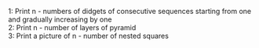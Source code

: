 1: Print n - numbers of didgets of consecutive sequences starting from one and gradually increasing by one<br />
2: Print n - number of layers of pyramid<br />
3: Print a picture of n - number of nested squares
